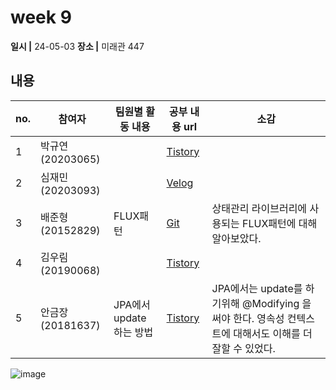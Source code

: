 # week 9
**일시 |** 24-05-03
**장소 |** 미래관 447

## 내용

|no.  |참여자          |팀원별 활동 내용|공부 내용 url|소감|
|--------|--------------|----------------------------------|--------------------|--|
|1       |박규연(20203065)||[Tistory](https://noooey.tistory.com/85)|
|2       |심재민(20203093)||[Velog](https://velog.io/@cherry_031/java-syncronized)|
|3       |배준형(20152829)|FLUX패턴|[Git](https://github.com/ryanbae94/TIL/blob/main/0503.md)| 상태관리 라이브러리에 사용되는 FLUX패턴에 대해 알아보았다.
|4       |김우림(20190068)||[Tistory](https://kwoooo.tistory.com/19)|
|5       |안금장(20181637)|JPA에서 update 하는 방법|[Tistory](https://koomchang.tistory.com/37)| JPA에서는 update를 하기위해 @Modifying 을 써야 한다. 영속성 컨텍스트에 대해서도 이해를 더 잘할 수 있었다.

![image](https://github.com/Team-WeQuiz/study/assets/66217855/8aae1527-6467-4600-8e7c-0b78138cf63c)
